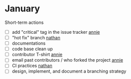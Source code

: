 # January

Short-term actions

* [ ] add "critical" tag in the issue tracker [annie](https://app.gitbook.com/u/qoQRIIZL5Deho0MNu0F3QpwsZF72 "mention")
* [ ] "hot fix" branch [nathan](https://app.gitbook.com/u/HstpM3YrioTmnraZh6WT3tPRAN63 "mention")
* [ ] documentations
* [ ] code base clean up
* [ ] contributor T-shirt [annie](https://app.gitbook.com/u/qoQRIIZL5Deho0MNu0F3QpwsZF72 "mention")
* [ ] email past contributors / who forked the project [annie](https://app.gitbook.com/u/qoQRIIZL5Deho0MNu0F3QpwsZF72 "mention")
* [ ] CI practices [nathan](https://app.gitbook.com/u/HstpM3YrioTmnraZh6WT3tPRAN63 "mention")
* [ ] design, implement, and document a branching strategy
